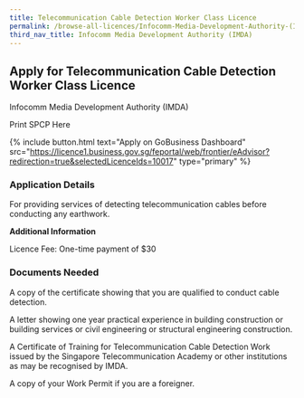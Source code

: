 ```yaml
---
title: Telecommunication Cable Detection Worker Class Licence
permalink: /browse-all-licences/Infocomm-Media-Development-Authority-(IMDA)/Telecommunication-Cable-Detection-Worker-Class-Licence
third_nav_title: Infocomm Media Development Authority (IMDA)
---
```


## Apply for Telecommunication Cable Detection Worker Class Licence

Infocomm Media Development Authority (IMDA)

Print SPCP Here


{% include button.html text="Apply on GoBusiness Dashboard" src="https://licence1.business.gov.sg/feportal/web/frontier/eAdvisor?redirection=true&selectedLicenceIds=10017" type="primary" %}

### Application Details

<p>For providing services of detecting telecommunication cables before conducting any earthwork.</p>

**Additional Information**

Licence Fee: One-time payment of $30

### Documents Needed

A copy of the certificate showing that you are qualified to conduct cable detection.

A letter showing one year practical experience in building construction or building services or civil engineering or structural engineering construction.

A Certificate of Training for Telecommunication Cable Detection Work issued by the Singapore Telecommunication Academy or other institutions as may be recognised by IMDA.

A copy of your Work Permit if you are a foreigner.

